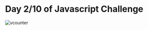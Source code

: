 # Day 2/10 of Javascript Challenge

![vcounter](https://github.com/piyush-sri/VowelCounter_Using_HTML_CSS_JS/assets/67270567/be6a4444-8c19-4eda-b8fb-b8753ebb52d3)
